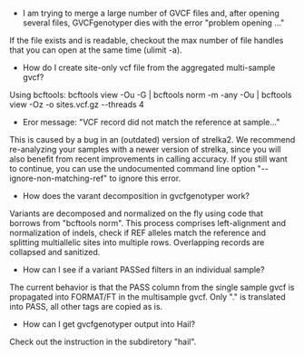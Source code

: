 
* I am trying to merge a large number of GVCF files and, after opening several files, GVCFgenotyper dies with the error "problem opening ..."

If the file exists and is readable, checkout the max number of file handles that you can open at the same time (ulimit -a).

* How do I create site-only vcf file from the aggregated multi-sample gvcf?

Using bcftools: bcftools view -Ou -G | bcftools norm -m -any -Ou | bcftools view -Oz -o sites.vcf.gz --threads 4

* Eror message: "VCF record did not match the reference at sample..."

This is caused by a bug in an (outdated) version of strelka2. We recommend re-analyzing your samples with a newer version of strelka, since you will also benefit from recent improvements in calling accuracy.
If you still want to continue, you can use the undocumented command line option "--ignore-non-matching-ref" to ignore this error.

* How does the varant decomposition in gvcfgenotyper work?

Variants are decomposed and normalized on the fly using code that borrows from "bcftools norm". This process comprises left-alignment and normalization of indels, check if REF alleles match the reference and splitting 
multiallelic sites into multiple rows. Overlapping records are collapsed and sanitized.

* How can I see if a variant PASSed filters in an individual sample?

The current behavior is that the PASS column from the single sample gvcf is propagated into FORMAT/FT in the multisample gvcf. 
Only "." is translated into PASS, all other tags are copied as is.

* How can I get gvcfgenotyper output into Hail?

Check out the instruction in the subdiretory "hail".


